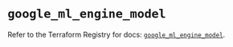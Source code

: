 # `google_ml_engine_model`

Refer to the Terraform Registry for docs: [`google_ml_engine_model`](https://registry.terraform.io/providers/hashicorp/google/6.28.0/docs/resources/ml_engine_model).
